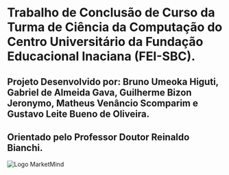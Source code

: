 # Trabalho de Conclusão de Curso da Turma de Ciência da Computação do Centro Universitário da Fundação Educacional Inaciana (FEI-SBC).

## Projeto Desenvolvido por: Bruno Umeoka Higuti, Gabriel de Almeida Gava, Guilherme Bizon Jeronymo, Matheus Venâncio Scomparim e Gustavo Leite Bueno de Oliveira.

## Orientado pelo Professor Doutor Reinaldo Bianchi.

![Logo MarketMind](https://github.com/user-attachments/assets/61139e37-7d24-4ec4-b7f6-0ace54a99f90)
